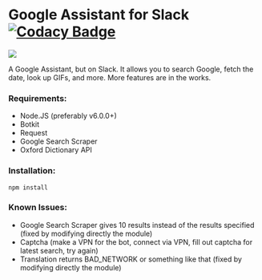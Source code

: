 
# Google Assistant for Slack [![Codacy Badge](https://api.codacy.com/project/badge/Grade/4476f9276d914b6fb3c27afc3d284aeb)](https://www.codacy.com/app/matej.plavevski-github/GoogleAssistantSlack?utm_source=github.com&amp;utm_medium=referral&amp;utm_content=MatejMecka/GoogleAssistantSlack&amp;utm_campaign=Badge_Grade)

![](http://i.imgur.com/vskvm93.png)

A Google Assistant, but on Slack. It allows you to search Google, fetch the date, look up GIFs, and more. More features are in the works.

### Requirements:

 - Node.JS (preferably v6.0.0+)
 - Botkit
 - Request
 - Google Search Scraper
 - Oxford Dictionary API

### Installation:
	
`npm install`
 
### Known Issues:
 
 - Google Search Scraper gives 10 results instead of the results specified (fixed by modifying directly the module)
 - Captcha (make a VPN for the bot, connect via VPN, fill out captcha for latest search, try again)
 - Translation returns BAD_NETWORK or something like that (fixed by modifying directly the module)
